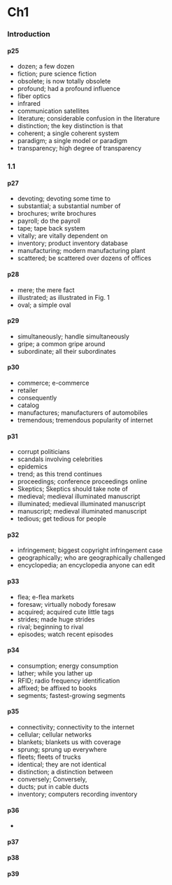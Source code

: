 # Ch1
### Introduction
#### p25
- dozen; a few dozen
- fiction; pure science fiction
- obsolete; is now totally obsolete
- profound; had a profound influence
- fiber optics
- infrared
- communication satellites
- literature; considerable confusion in the literature
- distinction; the key distinction is that
- coherent; a single coherent system
- paradigm; a single model or paradigm
- transparency; high degree of transparency

### 1.1
#### p27
- devoting; devoting some time to
- substantial; a substantial number of
- brochures; write brochures
- payroll; do the payroll
- tape; tape back system
- vitally; are vitally dependent on
- inventory; product inventory database
- manufacturing; modern manufacturing plant
- scattered; be scattered over dozens of offices

#### p28
- mere; the mere fact
- illustrated; as illustrated in Fig. 1
- oval; a simple oval

#### p29
- simultaneously; handle simultaneously
- gripe; a common gripe around
- subordinate; all their subordinates

#### p30
- commerce; e-commerce
- retailer
- consequently
- catalog
- manufactures; manufacturers of automobiles
- tremendous; tremendous popularity of internet

#### p31
- corrupt politicians
- scandals involving celebrities
- epidemics
- trend; as this trend continues
- proceedings; conference proceedings online
- Skeptics; Skeptics should take note of
- medieval; medieval illuminated manuscript
- illuminated; medieval illuminated manuscript
- manuscript; medieval illuminated manuscript
- tedious; get tedious for people

#### p32
- infringement; biggest copyright infringement case
- geographically; who are geographically challenged
- encyclopedia; an encyclopedia anyone can edit

#### p33
- flea; e-flea markets
- foresaw; virtually nobody foresaw
- acquired; acquired cute little tags
- strides; made huge strides
- rival; beginning to rival
- episodes; watch recent episodes

#### p34
- consumption; energy consumption
- lather; while you lather up
- RFID; radio frequency identification
- affixed; be affixed to books
- segments; fastest-growing segments

#### p35
- connectivity; connectivity to the internet
- cellular; cellular networks
- blankets; blankets us with coverage
- sprung; sprung up everywhere
- fleets; fleets of trucks
- identical; they are not identical
- distinction; a distinction between
- conversely; Conversely,
- ducts; put in cable ducts
- inventory; computers recording inventory

#### p36
- 
#### p37
#### p38
#### p39










